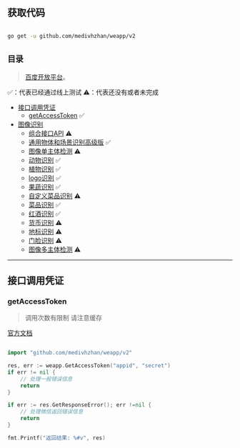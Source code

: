 ## 获取代码

```sh

go get -u github.com/medivhzhan/weapp/v2

```

## `目录`

> [百度开放平台](https://ai.baidu.com/ai-doc/)。

✅：代表已经通过线上测试
⚠️：代表还没有或者未完成

- [接口调用凭证](#接口调用凭证)
  - [getAccessToken](#getAccessToken) ✅
- [图像识别](#数据分析)
  - [组合接口API](#访问留存) ⚠️
  - [通用物体和场景识别高级版](#访问留存) ✅
  - [图像单主体检测](#访问留存) ⚠️
  - [动物识别](#访问留存) ✅
  - [植物识别](#访问留存) ✅
  - [logo识别](#访问留存) ✅
  - [果蔬识别](#访问留存) ✅
  - [自定义菜品识别](#访问留存) ⚠️
  - [菜品识别](#访问留存) ✅
  - [红酒识别](#访问留存) ✅
  - [货币识别](#访问留存) ⚠️
  - [地标识别](#访问留存) ⚠️
  - [门脸识别](#访问留存) ⚠️
  - [图像多主体检测](#访问留存) ⚠️
---

## 接口调用凭证

### getAccessToken

> 调用次数有限制 请注意缓存

[官方文档](https://ai.baidu.com/ai-doc/REFERENCE/Ck3dwjhhu)

```go

import "github.com/medivhzhan/weapp/v2"

res, err := weapp.GetAccessToken("appid", "secret")
if err != nil {
    // 处理一般错误信息
    return
}

if err := res.GetResponseError(); err !=nil {
    // 处理微信返回错误信息
    return
}

fmt.Printf("返回结果: %#v", res)

```